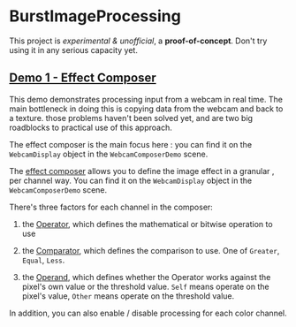 # BurstImageProcessing

This project is *experimental & unofficial*, a **proof-of-concept**.  Don't try using it in any serious capacity yet. 

## [Demo 1 - Effect Composer](/Assets/Scripts/EffectComposer.cs)

This demo demonstrates processing input from a webcam in real time. The main bottleneck in doing this is copying data from the webcam and back to a texture.  those problems haven't been solved yet, and are two big roadblocks to practical use of this approach.

The effect composer is the main focus here : you can find it on the `WebcamDisplay` object in the `WebcamComposerDemo` scene.

The [effect composer](/Assets/Scripts/EffectComposer.cs) allows you to define the image effect in a granular , per channel way.
You can find it on the `WebcamDisplay` object in the `WebcamComposerDemo` scene.


There's three factors for each channel in the composer:
  
  1) the [Operator](/Assets/Scripts/Constants/Operators.cs), which defines the mathematical or bitwise operation to use
 
  2) the [Comparator](/Assets/Scripts/Constants/Comparators.cs), which defines the comparison to use.  One of `Greater`, `Equal`, `Less`.
 
  3) the [Operand](/Assets/Scripts/Constants/Operand.cs), which defines whether the Operator works against the pixel's own value or the threshold value.  `Self` means operate on the pixel's value, `Other` means operate on the threshold value.
  
In addition, you can also enable / disable processing for each color channel.
